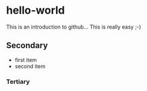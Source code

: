 # hello-world
This is an introduction to github...
This is really easy ;-)

## Secondary
* first item
* second item

### Tertiary
